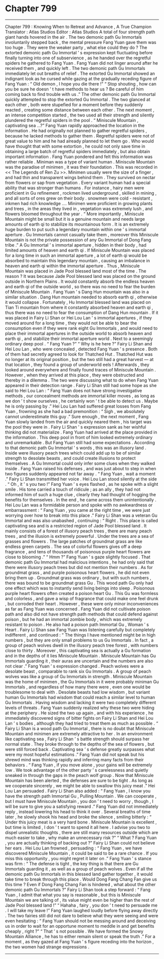 
# Chapter 799


---

Chapter 799 : Knowing When to Retreat and Advance , A True Champion
Translator :
Atlas Studios
Editor :
Atlas Studios
A total of four strength path giant hands hovered in the air .
The two demonic path Gu Immortals involuntarily stepped back , the mental pressure Fang Yuan gave them was too huge .
They were the weaker party , what else could they do ?
The extorted demonic path Gu Immortal ’ s expression kept fluctuating before finally turning into one of subservience , as he handed over the regretful spiders he gathered to Fang Yuan .
Fang Yuan did not linger around after he received them , and quickly left .
The two demonic path Gu Immortals immediately let out breaths of relief .
The extorted Gu Immortal showed an indignant look as he cursed while gazing at the gradually receding figure of Fang Yuan : “ Old demon , I hope you die there !”
“ Stop shouting , how can you be sure he doesn ’ t have methods to hear us ? Be careful of him coming back to find trouble with us .” The other demonic path Gu Immortal quickly attempted to stop the extorted Gu Immortal .
The two glanced at each other , both were stupefied for a moment before they suddenly reacted , creating some distance between each other .
The next moment , an intense competition started , the two used all their strength and silently plundered the regretful spiders in the pool .
“ Miniscule Mountain , captivating sea …?” Fang Yuan rapidly approached the location in the information .
He had originally not planned to gather regretful spiders , because he lacked methods to gather them .
Regretful spiders were not of great value to him and he had already planned to let them go . Who would have thought that with some extortion , he could not only save time in obtaining a large batch of regretful spiders immediately , but also obtain important information .
Fang Yuan pondered and felt this information was rather reliable .
Miniman was a type of variant human .
Miniscule Mountain was the paradise of minimen , it was their foundation . This was recorded in << The Legends of Ren Zu >>.
Minimen usually were the size of a finger , and had thin and transparent wings behind them . They survived on nectar from flowers or sap from vegetation .
Every variant human had a special ability that was stronger than humans . For instance , hairy men were proficient in Gu refinement , rockmen lived underground , skilled in mining , and all sorts of ores grew on their body . snowmen were cold - resistant , inkmen had rich knowledge ….
Minimen were proficient in growing plants and trees , in the areas they lived in , vegetation was extremely lush , and flowers bloomed throughout the year .
“ More importantly , Miniscule Mountain might be small but it is a genuine mountain and needs large amounts of earth qi to stabilize its mountainous form . It is an extremely huge burden to put such a legendary mountain within one ’ s immortal aperture . Gu Immortals cannot casually take them , moreover this Miniscule Mountain is not the private possession of any Gu Immortal of Dong Fang tribe .”
A Gu Immortal ’ s immortal aperture , hidden in their body , had limited amounts of heaven and earth qi . If Miniscule Mountain was placed for a long time in such an immortal aperture , a lot of earth qi would be absorbed to maintain this legendary mountain , causing an imbalance in heaven and earth qi within the immortal aperture .
Thus , Miniscule Mountain was placed in Jade Pool blessed land most of the time .
The reason ?
It was because Jade Pool blessed land was placed on the ground outside in Northern Plains . It would constantly absorb the endless heaven and earth qi of the outside world , so there was no need to fear the burden of Miniscule Mountain .
Fang Yuan ’ s Dang Hun mountain was also in a similar situation .
Dang Hun mountain needed to absorb earth qi , otherwise it would collapse . Fortunately , Hu Immortal blessed land was placed on Tian Ti mountain from where it constantly absorbed heaven and earth qi , thus there was no need to fear the consumption of Dang Hun mountain .
If it was placed in Fairy Li Shan or Hei Lou Lan ’ s immortal apertures , if they moved around for a long time , they would not be able to bear the consumption even if they were rank eight Gu Immortals , and would need to place their immortal apertures in the outside world to absorb heaven and earth qi , and stabilize their immortal aperture world .
Next to a seemingly ordinary deep pool .
“ Fang Yuan ?”
“ Why is he here ?”
Fairy Li Shan and Hei Lou Lan , who were concealed , detected Fang Yuan ’ s presence .
Both of them had secretly agreed to look for Thatched Hut . Thatched Hut was no longer at its original position , but the two still had a great harvest — at that location , they found a group of underworld eels !
Afterwards , they looked around everywhere and finally found traces of Miniscule Mountain .
However , when they arrived at this place , they were obstructed and thereby in a dilemma . The two were discussing what to do when Fang Yuan appeared in their detection range .
Fairy Li Shan still had some hope as she said to Hei Lou Lan : “ Fang Yuan does not have strong investigative methods , our concealment methods are immortal killer moves , as long as we don ’ t show ourselves , he certainly won ’ t be able to detect us . Maybe he is only passing by .”
Hei Lou Lan had suffered great losses from Fang Yuan , frowning as she had a bad premonition : “ Sigh , we absolutely cannot underestimate this guy .”
Sure enough , the next moment , Fang Yuan slowly landed from the air and quickly neared them , his target was the pool they were in .
Fairy Li Shan ’ s expression sank as her wishful thinking did not materialize .
Fang Yuan had arrived at the place provided in the information .
This deep pool in front of him looked extremely ordinary and unremarkable .
But Fang Yuan still had some expectations .
According to that demonic path Gu Immortal ’ s words , this was an illusory land . Inside were illusory peach trees which could add up to be of similar strength to desolate beasts , and could create illusions to protect themselves .
A Gu Immortal could only infer some clues when they walked inside .
Fang Yuan raised his defenses , and was just about to step in when two figures suddenly appeared not far away .
“ Fang Yuan , wait a moment .” Fairy Li Shan transmitted her voice .
Hei Lou Lan stood silently at the side .
“ Oh , it ’ s you two !” Fang Yuan ’ s eyes flashed , as he spoke with a slight smile .
His tone carried a touch of ridicule ; as an ally , they had not informed him of such a huge clue , clearly they had thought of hogging the benefits for themselves .
In the end , he came across them unintentionally .
Hei Lou Lan was a formidable person and spoke with no awkwardness or embarrassment : “ Fang Yuan , you came at the right time , we were just worrying over how to break into this place .”
Fairy Li Shan was a veteran Gu Immortal and was also unabashed , continuing : “ Right . This place is called captivating sea and is a restricted region of Jade Pool blessed land . It mainly consists of a forest of illusory peach trees , there are many peach trees , and the illusion is extremely powerful . Under the trees are a sea of grasses and flowers . The large patches of groundmat grass are like endless green carpets . The sea of colorful flowers gives off a deep fragrance , and tens of thousands of poisonous purple heart flowers are close to blooming .”
“ Hmm ?” Fang Yuan ’ s gaze slightly focused .
That demonic path Gu Immortal had malicious intentions , he had only said that there were illusory peach trees but did not mention their numbers . As for groundmat grass , and purple poisonous heart flowers , he did not even bring them up .
Groundmat grass was ordinary , but with such numbers , there was bound to be groundmat grass Gu . This wood path Gu only had one effect which was to instantly send living beings into sleep .
Poisonous purple heart flowers often created a poison heart Gu . This Gu was formless and colorless , and gave a wisp of fragrance that could make one feel drunk , but corroded their heart .
However , these were only minor inconveniences as far as Fang Yuan was concerned .
Fang Yuan did not cultivate poison path and also did not have strength path methods that could defend against poison , but he had an immortal zombie body , which was extremely resistant to poison . He also had a poison path Immortal Gu , Woman ’ s Heart .
Fairy Li Shan saw Fang Yuan was listening carefully but completely indifferent , and continued : “ The things I have mentioned might be in high numbers , but they are only small problems to us Gu Immortals . In fact , a group of peach wolves dwell in the illusory peach tree forest , with numbers close to thirty . Moreover , this captivating sea is actually a Gu formation and in the depths of it lies Miniscule Mountain . Miniscule Mountain has Gu Immortals guarding it , their auras are uncertain and the numbers are also not clear .”
Fang Yuan ’ s expression changed .
Peach wolves were a desolate beast , comparable to rank six Gu Immortals . A group of peach wolves was like a group of Gu Immortals in strength .
Miniscule Mountain was the home of minimen , the Gu Immortals in it were probably miniman Gu Immortals , and regardless of how many there were , even one would be troublesome to deal with .
Desolate beasts had low wisdom , but variant human Gu Immortals had wisdom that could reach a similar level to human Gu Immortals .
Having wisdom and lacking it were two completely different levels of threats .
Fang Yuan suddenly realized why these two were hiding at the periphery .
He sized the two up again , and with his experience , he immediately discovered signs of bitter fights on Fairy Li Shan and Hei Lou Lan ’ s bodies , although they had tried to treat them as much as possible .
“ Fairy Li Shan is a wood path Gu Immortal , there is no doubt that Miniscule Mountain and minimen are extremely attractive to her . In an environment like captivating sea , Fairy Li Shan ’ s battle strength should surpass her normal state . They broke through to the depths of the sea of flowers , but were still forced back . Captivating sea ’ s defense greatly surpasses what were my most hopeful estimations .”
Fang Yuan did not speak but his shrewd mind was thinking rapidly and inferring many facts from their behaviors .
“ Fang Yuan , if you move alone , your gains will be extremely low . We took advantage of the other party ’ s carelessness and quietly sneaked in through the gaps in the peach wolf group . Now that Miniscule Mountain has been alerted , the defenses are sure to be tight . As long as we cooperate sincerely , we might be able to swallow this juicy meat .” Hei Lou Lan persuaded .
Fairy Li Shan also added : “ Fang Yuan , I know you have the strength path Immortal Gu , Pulling Mountain . We can cooperate , but I must have Miniscule Mountain , you don ’ t need to worry , though , I will be sure to give you a satisfying reward .”
Fang Yuan did not immediately reply , instead lowering his head to think it over .
Several breaths of time later , he slowly shook his head and broke the silence , smiling bitterly : “ Under this juicy meat is a very hard bone . Miniscule Mountain is excellent , but time is limited , I don ’ t want to spend it all here . I advise you two to dispel unrealistic thoughts , there are still many resources outside which are much easier to take , why make an unnecessary risk ?”
“ What ? Fang Yuan , you are actually thinking of backing out ?” Fairy Li Shan could not believe her ears .
Hei Lou Lan frowned , persuading : “ Fang Yuan , we have discovered Miniscule Mountain , it could be said to be a rare chance . If you miss this opportunity , you might regret it later on .”
Fang Yuan ’ s stance was firm : “ The defense is tight , the key thing is that there are Gu Immortals guarding it , as well as a group of peach wolves . Even if all the demonic path Gu Immortals in this blessed land gather together , it would take time to break through this place . Would Dong Fang Chang Fan give us this time ? Even if Dong Fang Chang Fan is hindered , what about the other demonic path Gu Immortals ?”
Fairy Li Shan took a step forward : “ Fang Yuan , I admit that what you say is reasonable , but this is Miniscule Mountain we are talking of , its value might even be higher than the rest of Jade Pool blessed land !”
“ Hahaha , fairy , you don ’ t need to persuade me . I will take my leave !” Fang Yuan laughed loudly before flying away directly .
The two fairies still did not dare to believe what they were seeing and were even hesitating : “ Fang Yuan should not be messing around and deceiving us in order to wait for an opportune moment to meddle in and get benefits cheaply , right ?”
“ That ’ s not possible . We have formed the Snowy Mountain Alliance , he has to either remain silent or speak the truth .”
For a moment , as they gazed at Fang Yuan ’ s figure receding into the horizon , the two women had strange expressions .

---

